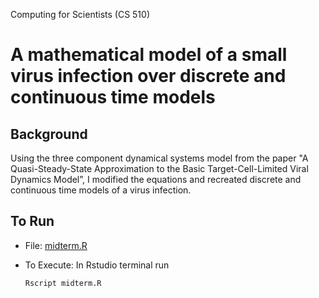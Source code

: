 Computing for Scientists (CS 510)
# A mathematical model of a small virus infection over discrete and continuous time models

## Background 
 Using the three component dynamical systems model from the paper "A Quasi-Steady-State Approximation to the Basic Target-Cell-Limited Viral Dynamics Model”, I modified the equations and recreated discrete and continuous time models of a virus infection. 
  
## To Run 
 - File: [midterm.R](https://github.com/rahapirzadeh/CS510-Midterm/blob/main/midterm.R)
 
 - To Execute: In Rstudio terminal run
   ```
   Rscript midterm.R
   ```
   


